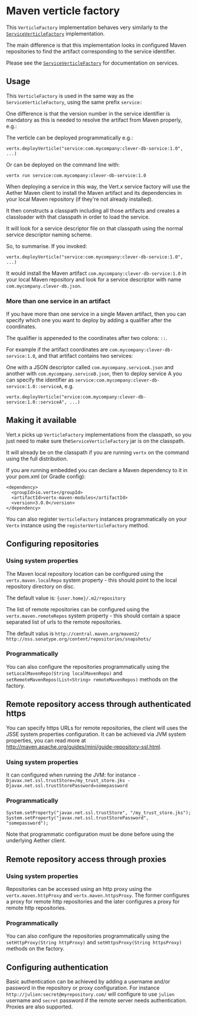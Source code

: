 # Maven verticle factory

This `VerticleFactory` implementation behaves very similarly to the [`ServiceVerticleFactory`](https://github.com/vert-x3/vertx-service-factory) implementation.

The main difference is that this implementation looks in configured Maven repositories to find the artifact
corresponding to the service identifier.

Please see the [`ServiceVerticleFactory`](https://github.com/vert-x3/vertx-service-factory) for documentation on
 services.

## Usage

This `VerticleFactory` is used in the same way as the `ServiceVerticleFactory`, using the same prefix `service:`

One difference is that the version number in the service identifier is mandatory as this is needed to resolve the artifact from
Maven properly, e.g.:

The verticle can be deployed programmatically e.g.:
    
    vertx.deployVerticle("service:com.mycompany:clever-db-service:1.0", ...)
        
Or can be deployed on the command line with:
  
    vertx run service:com.mycompany:clever-db-service:1.0

When deploying a service in this way, the Vert.x service factory will use the Aether Maven client to install the Maven
artifact and its dependencies in your local Maven repository (if they're not already installed).

It then constructs a classpath including all those artifacts and creates a classloader with that classpath in order to
load the service.

It will look for a service descriptor file on that classpath using the normal service descriptor naming scheme.

So, to summarise. If you invoked:

    vertx.deployVerticle("service:com.mycompany:clever-db-service:1.0", ...)

It would install the Maven artifact `com.mycompany:clever-db-service:1.0` in your local Maven repository and look
for a service descriptor with name `com.mycompany.clever-db.json`.

### More than one service in an artifact

If you have more than one service in a single Maven artifact, then you can specify which one you want to deploy by adding
a qualifier after the coordinates.

The qualifier is appeneded to the coordinates after two colons: `::`.

For example if the artifact coordinates are `com.mycompany:clever-db-service:1.0`, and that artifact contains two services:

One with a JSON descriptor called `com.mycompany.serviceA.json` and another with `com.mycompany.serviceB.json`, then to
deploy service A you can specify the identifier as `service:com.mycompany:clever-db-service:1.0::serviceA`, e.g.

    vertx.deployVerticle("ervice:com.mycompany:clever-db-service:1.0::serviceA", ...)


## Making it available    
    
Vert.x picks up `VerticleFactory` implementations from the classpath, so you just need to make sure the`ServiceVerticleFactory`
 jar is on the classpath.
    
It will already be on the classpath if you are running `vertx` on the command using the full distribution.

If you are running embedded you can declare a Maven dependency to it in your pom.xml (or Gradle config):

    <dependency>
      <groupId>io.vertx</groupId>
      <artifactId>vertx-maven-modules</artifactId>
      <version>3.0.0</version>
    </dependency>
    
You can also register `VerticleFactory` instances programmatically on your `Vertx` instance using the `registerVerticleFactory`
method.

## Configuring repositories

### Using system properties

The Maven local repository location can be configured using the `vertx.maven.localRepo` system property - this should
point to the local repository directory on disc.

The default value is: `{user.home}/.m2/repository`

The list of remote repositories can be configured using the `vertx.maven.remoteRepos` system property - this should
contain a space separated list of urls to the remote repositories.

The default valus is `http://central.maven.org/maven2/ http://oss.sonatype.org/content/repositories/snapshots/`

### Programmatically

You can also configure the repositories programmatically using the `setLocalMavenRepo(String localMavenRepo)` and 
`setRemoteMavenRepos(List<String> remoteMavenRepos)` methods on the factory.

## Remote repository access through authenticated https

You can specify https URLs for remote repositories, the client will uses the JSSE system properties
configuration. It can be achieved via JVM system properties, you can read more at http://maven.apache.org/guides/mini/guide-repository-ssl.html.

### Using system properties

It can configured when running the JVM: for instance `-Djavax.net.ssl.trustStore=/my_trust_store.jks -Djavax.net.ssl.trustStorePassword=somepassword`

### Programmatically

```
System.setProperty("javax.net.ssl.trustStore", "/my_trust_store.jks");
System.setProperty("javax.net.ssl.trustStorePassword", "somepassword");
```

Note that programmatic configuration must be done before using the underlying Aether client.

## Remote repository access through proxies

### Using system properties

Repositories can be accessed using an http proxy using the `vertx.maven.httpProxy` and `vertx.maven.httpsProxy`.
The former configures a proxy for remote http repositories and the later configures a proxy for remote http
 repositories.

### Programmatically

You can also configure the repositories programmatically using the `setHttpProxy(String httpProxy)` and
`setHttpsProxy(String httpsProxy)` methods on the factory.

## Configuring authentication

Basic authentication can be achieved by adding a username and/or password in the repository or proxy configuration.
For instance `http://julien:secret@myrepository.com/` will configure to use `julien` username and `secret` password if the
remote server needs authentication. Proxies are also supported.
